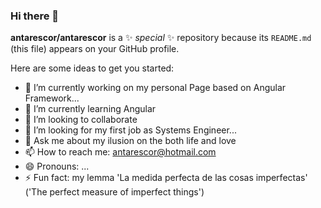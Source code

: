 ### Hi there 👋


**antarescor/antarescor** is a ✨ _special_ ✨ repository because its `README.md` (this file) appears on your GitHub profile.

Here are some ideas to get you started:

- 🔭 I’m currently working on my personal Page based on Angular Framework...
- 🌱 I’m currently learning Angular
- 👯 I’m looking to collaborate
- 🤔 I’m looking for my first job as Systems Engineer...
- 💬 Ask me about my ilusion on the both life and love
- 📫 How to reach me: antarescor@hotmail.com
- 😄 Pronouns: ...
- ⚡ Fun fact: my lemma 'La medida perfecta de las cosas imperfectas' ('The perfect measure of imperfect things')

